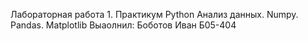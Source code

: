 Лабораторная работа 1. Практикум Python
Анализ данных. Numpy. Pandas. Matplotlib
Выаолнил: Боботов Иван Б05-404
